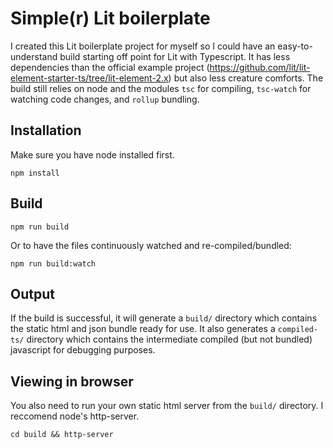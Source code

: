 # Simple(r) Lit boilerplate

I created this Lit boilerplate project for myself so I could have an easy-to-understand build starting off point for Lit with Typescript. It has less dependencies than the official example project (https://github.com/lit/lit-element-starter-ts/tree/lit-element-2.x) but also less creature comforts. The build still relies on node and the modules `tsc` for compiling, `tsc-watch` for watching code changes, and `rollup` bundling.

## Installation

Make sure you have node installed first.

```
npm install
```

## Build

```
npm run build
```

Or to have the files continuously watched and re-compiled/bundled:

```
npm run build:watch
```

## Output
If the build is successful, it will generate a `build/` directory which contains the static html and json bundle ready for use. It also generates a `compiled-ts/` directory which contains the intermediate compiled (but not bundled) javascript for debugging purposes.

## Viewing in browser

You also need to run your own static html server from the `build/` directory. I reccomend node's http-server.
```
cd build && http-server
```

